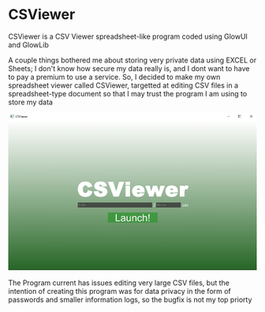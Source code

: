 # CSViewer
CSViewer is a CSV Viewer spreadsheet-like program coded using GlowUI and GlowLib

A couple things bothered me about storing very private data using EXCEL or Sheets; I don't know how secure my data really is, and I dont want to have to pay a premium to use a service.
So, I decided to make my own spreadsheet viewer called CSViewer, targetted at editing CSV files in a spreadsheet-type document so that I may trust the program I am using to store my data

![Screenshot](img/title.jpg)

The Program current has issues editing very large CSV files, but the intention of creating this program was for data privacy in the form of passwords and smaller information logs, so the bugfix is not my top priorty
